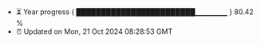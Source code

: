 - ⏳ Year progress { ████████████████████████▁▁▁▁▁▁ } 80.42 %
- ⏰ Updated on Mon, 21 Oct 2024 08:28:53 GMT

